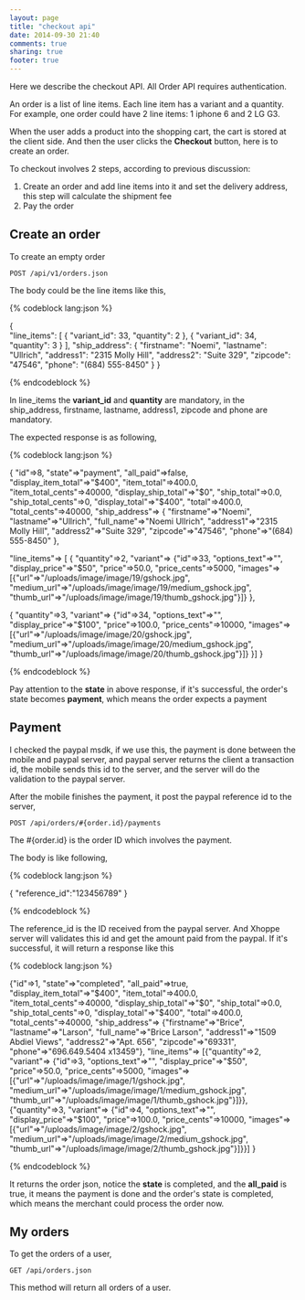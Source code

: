 ```yaml
---
layout: page
title: "checkout api"
date: 2014-09-30 21:40
comments: true
sharing: true
footer: true
---
```


Here we describe the checkout API. All Order API requires authentication.

An order is a list of line items. Each line item has a variant and a quantity. For example, one order could have 2 line items: 1 iphone 6 and 2 LG G3.

When the user adds a product into the shopping cart, the cart is stored at the client side. And then the user clicks the **Checkout** button, here is to create an order.

To checkout involves 2 steps, according to previous discussion: 

1. Create an order and add line items into it and set the delivery address, this step will calculate the shipment fee
2. Pay the order

## Create an order

To create an empty order

`POST /api/v1/orders.json`

The body could be the line items like this,

{% codeblock lang:json %}

{  
  "line_items": 
    [
      { "variant_id": 33,
        "quantity": 2
      },
      { "variant_id": 34,
        "quantity": 3
      }
    ],
  "ship_address": 
    { "firstname": "Noemi",
      "lastname": "Ullrich",
      "address1": "2315 Molly Hill",
      "address2": "Suite 329",
      "zipcode": "47546",
      "phone": "(684) 555-8450"
    }
}

{% endcodeblock %}

In line_items the **variant_id** and **quantity** are mandatory, in the ship_address, firstname, lastname, address1, zipcode and phone are mandatory.

The expected response is as following,

{% codeblock lang:json %}

{
 "id"=>8,
 "state"=>"payment",
 "all_paid"=>false,
 "display_item_total"=>"$400",
 "item_total"=>400.0,
 "item_total_cents"=>40000,
 "display_ship_total"=>"$0",
 "ship_total"=>0.0,
 "ship_total_cents"=>0,
 "display_total"=>"$400",
 "total"=>400.0,
 "total_cents"=>40000,
 "ship_address"=>
  {
   "firstname"=>"Noemi",
   "lastname"=>"Ullrich",
   "full_name"=>"Noemi Ullrich",
   "address1"=>"2315 Molly Hill",
   "address2"=>"Suite 329",
   "zipcode"=>"47546",
   "phone"=>"(684) 555-8450"
  },

 "line_items"=>
  [
    {
      "quantity"=>2,
      "variant"=>
     {"id"=>33,
      "options_text"=>"",
      "display_price"=>"$50",
      "price"=>50.0,
      "price_cents"=>5000,
      "images"=>
       [{"url"=>"/uploads/image/image/19/gshock.jpg",
         "medium_url"=>"/uploads/image/image/19/medium_gshock.jpg",
         "thumb_url"=>"/uploads/image/image/19/thumb_gshock.jpg"}]}
    },

   {
    "quantity"=>3,
    "variant"=>
     {"id"=>34,
      "options_text"=>"",
      "display_price"=>"$100",
      "price"=>100.0,
      "price_cents"=>10000,
      "images"=>
       [{"url"=>"/uploads/image/image/20/gshock.jpg",
         "medium_url"=>"/uploads/image/image/20/medium_gshock.jpg",
         "thumb_url"=>"/uploads/image/image/20/thumb_gshock.jpg"}]}
    }]
 }

{% endcodeblock %}

Pay attention to the **state** in above response, if it's successful, the order's state becomes **payment**, which means the order expects a payment


## Payment

I checked the paypal msdk, if we use this, the payment is done between the mobile and paypal server, and paypal server returns the client a transaction id, the mobile sends this id to the server, and the server will do the validation to the paypal server.

After the mobile finishes the payment, it post the paypal reference id to the server,

`POST /api/orders/#{order.id}/payments`

The #{order.id} is the order ID which involves the payment.

The body is like following,

{% codeblock lang:json %}

{
  "reference_id":"123456789"
}

{% endcodeblock %}

The reference_id is the ID received from the paypal server. And Xhoppe server will validates this id and get the amount paid from the paypal. If it's successful, it will return a response like this

{% codeblock lang:json %}

{"id"=>1,
 "state"=>"completed",
 "all_paid"=>true,
 "display_item_total"=>"$400",
 "item_total"=>400.0,
 "item_total_cents"=>40000,
 "display_ship_total"=>"$0",
 "ship_total"=>0.0,
 "ship_total_cents"=>0,
 "display_total"=>"$400",
 "total"=>400.0,
 "total_cents"=>40000,
 "ship_address"=>
  {"firstname"=>"Brice",
   "lastname"=>"Larson",
   "full_name"=>"Brice Larson",
   "address1"=>"1509 Abdiel Views",
   "address2"=>"Apt. 656",
   "zipcode"=>"69331",
   "phone"=>"696.649.5404 x13459"},
 "line_items"=>
  [{"quantity"=>2,
    "variant"=>
     {"id"=>3,
      "options_text"=>"",
      "display_price"=>"$50",
      "price"=>50.0,
      "price_cents"=>5000,
      "images"=>
       [{"url"=>"/uploads/image/image/1/gshock.jpg",
         "medium_url"=>"/uploads/image/image/1/medium_gshock.jpg",
         "thumb_url"=>"/uploads/image/image/1/thumb_gshock.jpg"}]}},
   {"quantity"=>3,
    "variant"=>
     {"id"=>4,
      "options_text"=>"",
      "display_price"=>"$100",
      "price"=>100.0,
      "price_cents"=>10000,
      "images"=>
       [{"url"=>"/uploads/image/image/2/gshock.jpg",
         "medium_url"=>"/uploads/image/image/2/medium_gshock.jpg",
         "thumb_url"=>"/uploads/image/image/2/thumb_gshock.jpg"}]}}]
}

{% endcodeblock %}

It returns the order json, notice the **state** is completed, and the **all_paid** is true, it means the payment is done and the order's state is completed, which means the merchant could process the order now.

## My orders
To get the orders of a user, 

`GET /api/orders.json`

This method will return all orders of a user.

